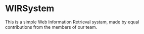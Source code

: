 # WIRSystem
This is a simple Web Information Retrieval systam, made by equal contributions from the members of our team.
